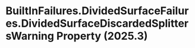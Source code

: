 # BuiltInFailures.DividedSurfaceFailures.DividedSurfaceDiscardedSplittersWarning Property (2025.3)

﻿